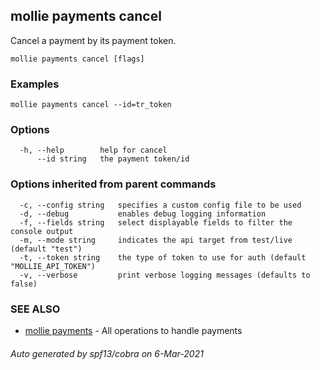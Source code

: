 ## mollie payments cancel

Cancel a payment by its payment token.

```
mollie payments cancel [flags]
```

### Examples

```
mollie payments cancel --id=tr_token
```

### Options

```
  -h, --help        help for cancel
      --id string   the payment token/id
```

### Options inherited from parent commands

```
  -c, --config string   specifies a custom config file to be used
  -d, --debug           enables debug logging information
  -f, --fields string   select displayable fields to filter the console output
  -m, --mode string     indicates the api target from test/live (default "test")
  -t, --token string    the type of token to use for auth (default "MOLLIE_API_TOKEN")
  -v, --verbose         print verbose logging messages (defaults to false)
```

### SEE ALSO

* [mollie payments](mollie_payments.md)	 - All operations to handle payments

###### Auto generated by spf13/cobra on 6-Mar-2021
